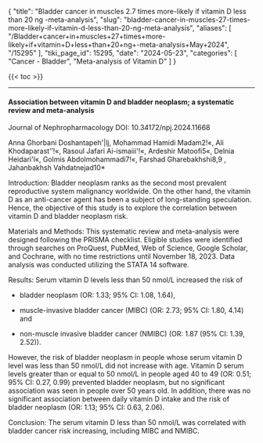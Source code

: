 {
  "title": "Bladder cancer in muscles 2.7 times more-likely if vitamin D less than 20 ng -meta-analysis",
  "slug": "bladder-cancer-in-muscles-27-times-more-likely-if-vitamin-d-less-than-20-ng-meta-analysis",
  "aliases": [
    "/Bladder+cancer+in+muscles+27+times+more-likely+if+vitamin+D+less+than+20+ng+-meta-analysis+May+2024",
    "/15295"
  ],
  "tiki_page_id": 15295,
  "date": "2024-05-23",
  "categories": [
    "Cancer - Bladder",
    "Meta-analysis of Vitamin D"
  ]
}

{{< toc >}}

---

#### Association between vitamin D and bladder neoplasm; a systematic review and meta-analysis

Journal of Nephropharmacology DOI: 10.34172/npj.2024.11668

Anna Ghorbani Doshantapeh'|lj, Mohammad Hamidi Madam2!«, Ali Khodaparast’’!«, Rasoul Jafari Ai-ismaiii'!«, Ardeshir Matoofi5«, Delnia Heidari'l«, Golmis Abdolmohammadi7!«, Farshad Gharebakhshi8,9 , Jahanbakhsh Vahdatnejad10*

Introduction: Bladder neoplasm ranks as the second most prevalent reproductive system malignancy worldwide. On the other hand, the vitamin D as an anti-cancer agent has been a subject of long-standing speculation. Hence, the objective of this study is to explore the correlation between vitamin D and bladder neoplasm risk.

Materials and Methods: This systematic review and meta-analysis were designed following the PRISMA checklist. Eligible studies were identified through searches on ProQuest, PubMed, Web of Science, Google Scholar, and Cochrane, with no time restrictions until November 18, 2023. Data analysis was conducted utilizing the STATA 14 software.

Results: Serum vitamin D levels less than 50 nmol/L increased the risk of

* bladder neoplasm (OR: 1.33; 95% CI: 1.08, 1.64), 

* muscle-invasive bladder cancer (MIBC) (OR: 2.73; 95% CI: 1.80, 4.14) and 

* non-muscle invasive bladder cancer (NMIBC) (OR: 1.87 (95% CI: 1.39, 2.52)). 

However, the risk of bladder neoplasm in people whose serum vitamin D level was less than 50 nmol/L did not increase with age. Vitamin D serum levels greater than or equal to 50 nmol/L in people aged 40 to 49 (OR: 0.51; 95% CI: 0.27, 0.99) prevented bladder neoplasm, but no significant association was seen in people over 50 years old. In addition, there was no significant association between daily vitamin D intake and the risk of bladder neoplasm (OR: 1.13; 95% CI: 0.63, 2.06).

Conclusion: The serum vitamin D less than 50 nmol/L was correlated with bladder cancer risk increasing, including MIBC and NMIBC.
